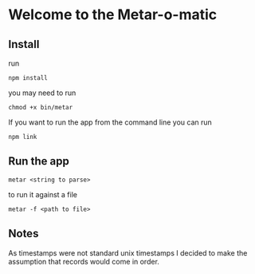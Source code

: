 # Welcome to the Metar-o-matic

## Install

run 

```npm install```

you may need to run 

```chmod +x bin/metar```

If you want to run the app from the command line you can run 

```npm link```

## Run the app

```metar <string to parse>```

 to run it against a file

 ```metar -f <path to file>```

 ## Notes

 As timestamps were not standard unix timestamps I decided to make the assumption that records would come in order.  